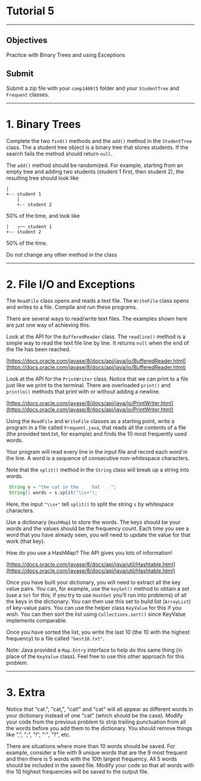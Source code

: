 # Tutorial 5
---

## Objectives  
Practice with Binary Trees and using Exceptions 


## Submit

Submit a zip file with your `comp1406t5` folder and your `StudentTree` and `Frequent` classes. 

---


# 1. Binary Trees 

Complete the two `find()` methods and the `add()` method in the `StudentTree` class. The a student tree object is a binary tree that stores students.  If the search fails the method should return `null`.

The `add()` method should be randomized. For example, starting from an empty tree and adding two students (student 1 first, then student 2), the resulting tree should look like

```
|
+-- student 1
    |  
    +-- student 2
```

50% of the time, and look like 

```
|   ┌── student 1
+-- student 2 
```

50% of the time.

Do not change any other method in the class

---

# 2. File I/O and Exceptions 

The `ReadFile` class opens and reads a text file.  The `WriteFile` class opens and writes to a file. Compile and run these programs.

There are several ways to read/write text files. The examples shown here are just one way of achieving this.

Look at the API for the `BufferedReader` class. The `readline()` method is a simple way to read the text file line by line. It returns `null` when the end of the file has been reached.

[https://docs.oracle.com/javase/8/docs/api/java/io/BufferedReader.html](https://docs.oracle.com/javase/8/docs/api/java/io/BufferedReader.html)

Look at the API for the `PrintWriter` class. Notice that we can print to a file just like we print to the terminal. There are overloaded `print()` and `println()` methods that print with or without adding a newline.

[https://docs.oracle.com/javase/8/docs/api/java/io/PrintWriter.html](https://docs.oracle.com/javase/8/docs/api/java/io/PrintWriter.html)

Using the `ReadFile` and `WriteFile` classes as a starting point, write a program in a file called `Frequent.java`, that reads all the contents of a file (the provided text.txt, for example) and finds the 10 most frequently used words.

Your program will read every line in the input file and record each _word_ in the line. A word is a sequence of consecutive non-whitespace characters.

Note that the `split()` method in the `String` class will break up a string into words.

```java
 String s = "the cat in the 	hat   .";
 String[] words = s.split("\\s+");
```

Here, the input `"\\s+"` tell `split()` to split the string `s` by whitespace characters.

Use a dictionary (`HashMap`) to store the words. The keys should be your words and the values should be the frequency count. Each time you see a word that you have already seen, you will need to update the value for that work (that key).

How do you use a HashMap? The API gives you lots of information!

[https://docs.oracle.com/javase/8/docs/api/java/util/Hashtable.html](https://docs.oracle.com/javase/8/docs/api/java/util/Hashtable.html)

Once you have built your dictionary, you will need to extract all the key value pairs. You can, for example, use the `keySet()` method to obtain a set (use a `Set` for this; if you try to use `HashSet` you'll run into problems) of all the keys in the dictionary. You can then use this set to build list (`ArrayList`) of key-value pairs. You can use the helper class `KeyValue` for this if you wish. You can then sort the list using `Collections.sort()` since KeyValue implements comparable.

Once you have sorted the list, you write the last 10 (the 10 with the highest frequency) to a file called `"best10.txt"`.

Note: Java provided a `Map.Entry` interface to help do this same thing (in place of the `KeyValue` class). Feel free to use this other approach for this problem.

---

# 3. Extra 

Notice that "cat.", "cat,", "cat!" and "cat" will all appear as different words in your dictionary instead of one "cat" (which should be the case). Modify your code from the previous problem to strip trailing punctuation from all the words before you add them to the dictionary. You should remove things like ",", ";", "!", "\'", "?", etc.


There are situations where more than 10 words should be saved. For example, consider a file with 9 unique words that are the 9 most frequent and then there is 5 words with the 10th largest frequency. All 5 words should be included in the saved file. Modify your code so that all words with the 10 highest frequencies will be saved to the output file.



